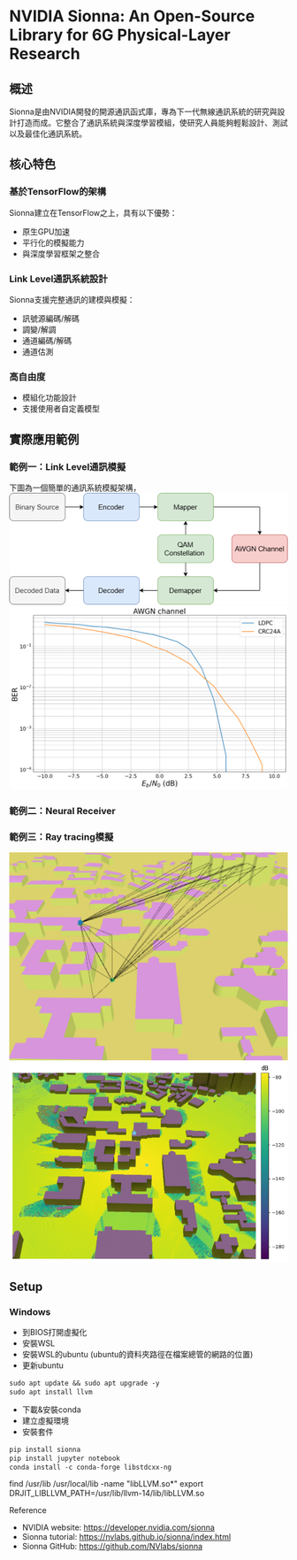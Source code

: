 # NVIDIA Sionna: An Open-Source Library for 6G Physical-Layer Research

## 概述

Sionna是由NVIDIA開發的開源通訊函式庫，專為下一代無線通訊系統的研究與設計打造而成。它整合了通訊系統與深度學習模組，使研究人員能夠輕鬆設計、測試以及最佳化通訊系統。

## 核心特色

### 基於TensorFlow的架構

Sionna建立在TensorFlow之上，具有以下優勢：
- 原生GPU加速
- 平行化的模擬能力
- 與深度學習框架之整合

### Link Level通訊系統設計

Sionna支援完整通訊的建模與模擬：
- 訊號源編碼/解碼
- 調變/解調
- 通道編碼/解碼
- 通道估測

### 高自由度

- 模組化功能設計
- 支援使用者自定義模型



## 實際應用範例

### 範例一：Link Level通訊模擬
下圖為一個簡單的通訊系統模擬架構，
![sionna_simulate_basic_encode](fig/sionna_simulate_basic_encode.png)
![alt text](fig/crc_vs_ldpc.png)

### 範例二：Neural Receiver
### 範例三：Ray tracing模擬

![alt text](fig/demo_ray_tracing.png)
![alt text](fig/demo_radio_map.png)


## Setup

### Windows
* 到BIOS打開虛擬化
* 安裝WSL
* 安裝WSL的ubuntu (ubuntu的資料夾路徑在檔案總管的網路的位置)
* 更新ubuntu
```
sudo apt update && sudo apt upgrade -y
sudo apt install llvm
```
* 下載&安裝conda
* 建立虛擬環境
* 安裝套件
```
pip install sionna
pip install jupyter notebook
conda install -c conda-forge libstdcxx-ng
```
find /usr/lib /usr/local/lib -name "libLLVM.so*"
export DRJIT_LIBLLVM_PATH=/usr/lib/llvm-14/lib/libLLVM.so




Reference
* NVIDIA website: https://developer.nvidia.com/sionna
* Sionna tutorial: https://nvlabs.github.io/sionna/index.html
* Sionna GitHub: https://github.com/NVlabs/sionna
